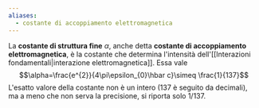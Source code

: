 ```yaml
---
aliases:
  - costante di accoppiamento elettromagnetica
---
```

La **costante di struttura fine** $\alpha$, anche detta **costante di accoppiamento elettromagnetica**, è la costante che determina l'intensità dell'[[Interazioni fondamentali|interazione elettromagnetica]]. Essa vale
$$\alpha=\frac{e^{2}}{4\pi\epsilon_{0}\hbar c}\simeq \frac{1}{137}$$
L'esatto valore della costante non è un intero (137 è seguito da decimali), ma a meno che non serva la precisione, si riporta solo 1/137.